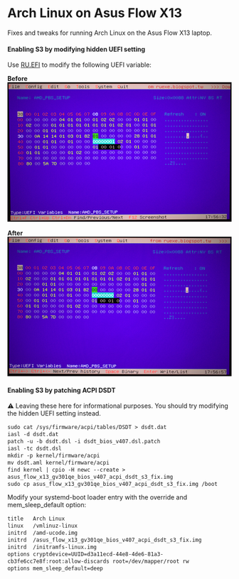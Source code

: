 # Arch Linux on Asus Flow X13
Fixes and tweaks for running Arch Linux on the Asus Flow X13 laptop.

#### Enabling S3 by modifying hidden UEFI setting
Use [RU.EFI](http://ruexe.blogspot.com/) to modify the following UEFI variable:

**Before**
![Before - Modern Shitshow Enabled](uefi_variable_modern_stanby_enabled.jpg)

**After**
![After - S3 Suspend Enabled](uefi_variable_s3_suspend_enabled.jpg)

#### Enabling S3 by patching ACPI DSDT
⚠ Leaving these here for informational purposes. You should try modifying the hidden UEFI setting instead.

```
sudo cat /sys/firmware/acpi/tables/DSDT > dsdt.dat
iasl -d dsdt.dat
patch -u -b dsdt.dsl -i dsdt_bios_v407.dsl.patch
iasl -tc dsdt.dsl
mkdir -p kernel/firmware/acpi
mv dsdt.aml kernel/firmware/acpi
find kernel | cpio -H newc --create > asus_flow_x13_gv301qe_bios_v407_acpi_dsdt_s3_fix.img
sudo cp asus_flow_x13_gv301qe_bios_v407_acpi_dsdt_s3_fix.img /boot
```

Modify your systemd-boot loader entry with the override and mem_sleep_default option:
```
title	Arch Linux
linux	/vmlinuz-linux
initrd	/amd-ucode.img
initrd  /asus_flow_x13_gv301qe_bios_v407_acpi_dsdt_s3_fix.img
initrd	/initramfs-linux.img
options cryptdevice=UUID=d3a11ecd-44e8-4de6-81a3-cb3fe6cc7e8f:root:allow-discards root=/dev/mapper/root rw
options mem_sleep_default=deep
```
